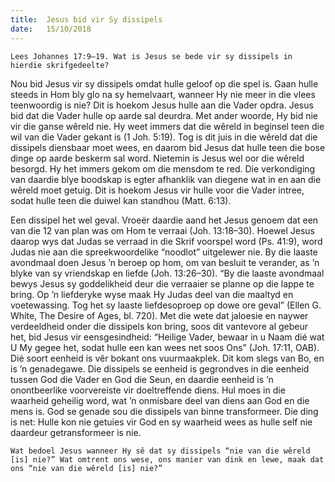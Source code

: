 ```yaml
---
title:  Jesus bid vir Sy dissipels
date:   15/10/2018
---
```


`Lees Johannes 17:9–19. Wat is Jesus se bede vir sy dissipels in hierdie skrifgedeelte?` 

Nou bid Jesus vir sy dissipels omdat hulle geloof op die spel is. Gaan hulle steeds in Hom bly glo na sy hemelvaart, wanneer Hy nie meer in die vlees teenwoordig is nie? Dit is hoekom Jesus hulle aan die Vader opdra. Jesus bid dat die Vader hulle op aarde sal deurdra. Met ander woorde, Hy bid nie vir die ganse wêreld nie. Hy weet immers dat die wêreld in beginsel teen die wil van die Vader gekant is (1 Joh. 5:19). Tog is dit juis in die wêreld dat die dissipels diensbaar moet wees, en daarom bid Jesus dat hulle teen die bose dinge op aarde beskerm sal word. Nietemin is Jesus wel oor die wêreld besorgd. Hy het immers gekom om die mensdom te red. Die verkondiging van daardie blye boodskap is egter afhanklik van diegene wat in en aan die wêreld moet getuig. Dit is hoekom Jesus vir hulle voor die Vader intree, sodat hulle teen die duiwel kan standhou (Matt. 6:13). 

Een dissipel het wel geval. Vroeër daardie aand het Jesus genoem dat een van die 12 van plan was om Hom te verraai (Joh. 13:18–30). Hoewel Jesus daarop wys dat Judas se verraad in die Skrif voorspel word (Ps. 41:9), word Judas nie aan die spreekwoordelike “noodlot” uitgelewer nie. By die laaste avondmaal doen Jesus ’n beroep op hom, om van besluit te verander, as ’n blyke van sy vriendskap en liefde (Joh. 13:26–30). “By die laaste avondmaal bewys Jesus sy goddelikheid deur die verraaier se planne op die lappe te bring. Op ’n liefderyke wyse maak Hy Judas deel van die maaltyd en voetewassing. Tog het sy laaste liefdesoproep op dowe ore geval” (Ellen G. White, The Desire of Ages, bl. 720). Met die wete dat jaloesie en naywer verdeeldheid onder die dissipels kon bring, soos dit vantevore al gebeur het, bid Jesus vir eensgesindheid: “Heilige Vader, bewaar in u Naam dié wat U My gegee het, sodat hulle een kan wees net soos Ons” (Joh. 17:11, OAB). Dié soort eenheid is vêr bokant ons vuurmaakplek. Dit kom slegs van Bo, en is ’n genadegawe. Die dissipels se eenheid is gegrondves in die eenheid tussen God die Vader en God die Seun, en daardie eenheid is ’n onontbeerlike voorvereiste vir doeltreffende diens. Hul moes in die waarheid geheilig word, wat ’n onmisbare deel van diens aan God en die mens is. God se genade sou die dissipels van binne transformeer. Die ding is net: Hulle kon nie getuies vir God en sy waarheid wees as hulle self nie daardeur getransformeer is nie. 

`Wat bedoel Jesus wanneer Hy sê dat sy dissipels “nie van die wêreld [is] nie?” Wat omtrent ons wese, ons manier van dink en lewe, maak dat ons “nie van die wêreld [is] nie?”`